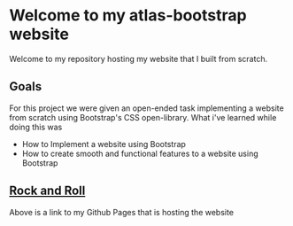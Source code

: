 # Welcome to my atlas-bootstrap website
Welcome to my repository hosting my website that I built from scratch.
## Goals
For this project we were given an open-ended task implementing a website from scratch using Bootstrap's CSS open-library. What i've learned while doing this was
- How to Implement a website using Bootstrap
- How to create smooth and functional features to a website using Bootstrap

## [Rock and Roll](https://dtbissy.github.io/atlas-bootstrap/)
Above is a link to my Github Pages that is hosting the website


